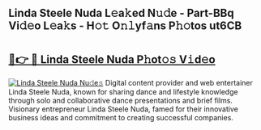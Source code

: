 ## Linda Steele Nuda L𝚎a𝚔ed N𝚞𝚍e - Part-BBq Vi𝚍𝚎o L𝚎a𝚔s - H𝚘𝚝 O𝚗𝚕yf𝚊ns P𝚑𝚘tos ut6CB

# <h2><a href="http://kf169c.oniu.top/?m=Linda+Steele+Nuda">🔗👉 🔴 Linda Steele Nuda P𝚑ot𝚘𝚜 V𝚒d𝚎o</a></h2>

[![Linda Steele Nuda Nu𝚍e𝚜](https://i.imgur.com/0qMVB7G.gif)](http://kf169c.oniu.top/?m=Linda+Steele+Nuda)
Digital content provider and web entertainer Linda Steele Nuda, known for sharing dance and lifestyle knowledge through solo and collaborative dance presentations and brief films. Visionary entrepreneur Linda Steele Nuda, famed for their innovative business ideas and commitment to creating successful companies.  

